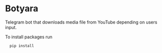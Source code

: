 # Botyara
Telegram bot that downloads media file from YouTube depending on users input.

To install packages run

```
  pip install
```
